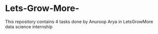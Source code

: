 # Lets-Grow-More-
This repository contains 4 tasks done by Anuroop Arya in LetsGrowMore data science  internship
